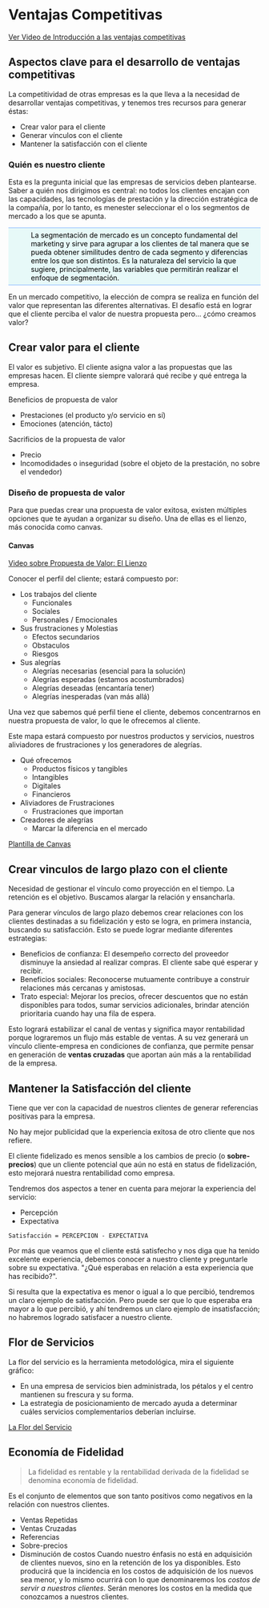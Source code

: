 # Ventajas Competitivas

[Ver Video de Introducción a las ventajas competitivas](https://youtu.be/LCwj37Sidlw)

## Aspectos clave para el desarrollo de ventajas competitivas

La competitividad de otras empresas es la que lleva a la necesidad de desarrollar ventajas competitivas, y tenemos tres recursos para generar éstas:

* Crear valor para el cliente
* Generar vínculos con el cliente
* Mantener la satisfacción con el cliente

### Quién es nuestro cliente

Esta es la pregunta inicial que las empresas de servicios deben plantearse. Saber a quién nos dirigimos es central: no todos los clientes encajan con las capacidades, las tecnologías de prestación y la dirección estratégica de la compañía, por lo tanto, es menester seleccionar el o los segmentos de mercado a los que se apunta.

<div style="background: #e7f9f8 url(../assets/img/clave.png) center no-repeat; background-position: 15px 50%; text-align: left; padding: 5px 20px 5px 45px; border-top: 2px solid #b5d4fe; border-bottom: 2px solid #b5d4fe; color: #000;">
La segmentación de mercado es un concepto fundamental del marketing y sirve para agrupar a los clientes de tal manera que se pueda obtener similitudes dentro de cada segmento y diferencias entre los que son distintos. Es la naturaleza del servicio la que sugiere, principalmente, las variables que permitirán realizar el enfoque de segmentación.
</div>

En un mercado competitivo, la elección de compra se realiza en función del valor que representan las diferentes alternativas. El desafío está en lograr que el cliente perciba el valor de nuestra propuesta pero... ¿cómo creamos valor?

## Crear valor para el cliente

El valor es subjetivo. El cliente asigna valor a las propuestas que las empresas hacen.
El cliente siempre valorará qué recibe y qué entrega la empresa.

Beneficios de propuesta de valor

* Prestaciones (el producto y/o servicio en sí)
* Emociones (atención, tácto)

Sacrificios de la propuesta de valor

* Precio
* Incomodidades o inseguridad (sobre el objeto de la prestación, no sobre el vendedor)

### Diseño de propuesta de valor

Para que puedas crear una propuesta de valor exitosa, existen múltiples opciones que te ayudan a organizar su diseño. Una de ellas es el lienzo, más conocida como canvas.

#### Canvas

[Video sobre Propuesta de Valor: El Lienzo](https://youtu.be/ZCJC1hI6qWQ)

Conocer el perfil del cliente; estará compuesto por:

* Los trabajos del cliente
  * Funcionales
  * Sociales
  * Personales / Emocionales
* Sus frustraciones y Molestias
  * Efectos secundarios
  * Obstaculos
  * Riesgos
* Sus alegrías
  * Alegrías necesarias (esencial para la solución)
  * Alegrías esperadas (estamos acostumbrados)
  * Alegrías deseadas (encantaría tener)
  * Alegrías inesperadas (van más allá)

Una vez que sabemos qué perfil tiene el cliente, debemos concentrarnos en nuestra propuesta de valor, lo que le ofrecemos al cliente.

Este mapa estará compuesto por nuestros productos y servicios, nuestros aliviadores de frustraciones y los generadores de alegrías.

* Qué ofrecemos
  * Productos físicos y tangibles
  * Intangibles
  * Digitales
  * Financieros
* Aliviadores de Frustraciones
  * Frustraciones que importan
* Creadores de alegrías
  * Marcar la diferencia en el mercado

[Plantilla de Canvas](https://view.genial.ly/5c93d7576f346c7226430f44)

## Crear vinculos de largo plazo con el cliente

Necesidad de gestionar el vínculo como proyección en el tiempo. La retención es el objetivo.
Buscamos alargar la relación y ensancharla.

Para generar vínculos de largo plazo debemos crear relaciones con los clientes destinadas a su fidelización y esto se logra, en primera instancia, buscando su satisfacción. Esto se puede lograr mediante diferentes estrategias:

* Beneficios de confianza: El desempeño correcto del proveedor disminuye la ansiedad al realizar compras. El cliente sabe qué esperar y recibir. 
* Beneficios sociales: Reconocerse mutuamente contribuye a construir relaciones más cercanas y amistosas.
* Trato especial: Mejorar los precios, ofrecer descuentos que no están disponibles para todos, sumar servicios adicionales, brindar atención prioritaria cuando hay una fila de espera.

Esto logrará estabilizar el canal de ventas y significa mayor rentabilidad porque lograremos un flujo más estable de ventas. A su vez generará un vínculo cliente-empresa en condiciones de confianza, que permite pensar en generación de **ventas cruzadas** que aportan aún más a la rentabilidad de la empresa.

## Mantener la Satisfacción del cliente

Tiene que ver con la capacidad de nuestros clientes de generar referencias positivas para la empresa.

No hay mejor publicidad que la experiencia exitosa de otro cliente que nos refiere.

El cliente fidelizado es menos sensible a los cambios de precio (o **sobre-precios**) que un cliente potencial que aún no está en status de fidelización, esto mejorará nuestra rentabilidad como empresa.

Tendremos dos aspectos a tener en cuenta para mejorar la experiencia del servicio:

* Percepción
* Expectativa

`Satisfacción = PERCEPCION - EXPECTATIVA`

Por más que veamos que el cliente está satisfecho y nos diga que ha tenido excelente experiencia, debemos conocer a nuestro cliente y preguntarle sobre su expectativa. "¿Qué esperabas en relación a esta experiencia que has recibido?".

Si resulta que la expectativa es menor o igual a lo que percibió, tendremos un claro ejemplo de satisfacción. Pero puede ser que lo que esperaba era mayor a lo que percibió, y ahí tendremos un claro ejemplo de insatisfacción; no habremos logrado satisfacer a nuestro cliente.

## Flor de Servicios

La flor del servicio es la herramienta metodológica, mira el siguiente gráfico:

* En una empresa de servicios bien administrada, los pétalos y el centro mantienen su frescura y su forma.
* La estrategia de posicionamiento de mercado ayuda a determinar cuáles servicios complementarios deberían incluirse.

[La Flor del Servicio](https://view.genial.ly/5c880efd68711f76b98788ec)

## Economía de Fidelidad

>La fidelidad es rentable y la rentabilidad derivada de la fidelidad se denomina economía de fidelidad.  

Es el conjunto de elementos que son tanto positivos como negativos en la relación con nuestros clientes.

* Ventas Repetidas
* Ventas Cruzadas
* Referencias
* Sobre-precios
* Disminución de costos
    Cuando nuestro énfasis no está en adquisición de clientes nuevos, sino en la retención de los ya disponibles.
    Esto producirá que la incidencia en los costos de adquisición de los nuevos sea menor, y lo mismo ocurrirá con lo que denominaremos los *costos de servir a nuestros clientes*. Serán menores los costos en la medida que conozcamos a nuestros clientes.

